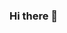 ### Hi there 👋

<!--
**Sajinimalsha/Sajinimalsha** is a ✨ _special_ ✨ repository because its `README.md` (this file) appears on your GitHub profile.

Here are some ideas to get you started:

- 🔭 I’m currently university student
- 🌱 I’m currently web development
- 👯 I’m looking to collaborate on web development
-->
